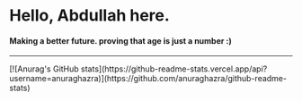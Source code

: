 # <b>Hello, Abdullah here.</b> <br>
#### Making a better future. proving that age is just a number :)
<hr>
[![Anurag's GitHub stats](https://github-readme-stats.vercel.app/api?username=anuraghazra)](https://github.com/anuraghazra/github-readme-stats)
